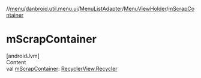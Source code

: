 //[menu](../../../index.md)/[danbroid.util.menu.ui](../../index.md)/[MenuListAdapter](../index.md)/[MenuViewHolder](index.md)/[mScrapContainer](m-scrap-container.md)



# mScrapContainer  
[androidJvm]  
Content  
val [mScrapContainer](m-scrap-container.md): [RecyclerView.Recycler](https://developer.android.com/reference/kotlin/androidx/recyclerview/widget/RecyclerView.Recycler.html)  



